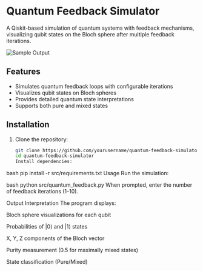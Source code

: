 # Quantum Feedback Simulator

A Qiskit-based simulation of quantum systems with feedback mechanisms, visualizing qubit states on the Bloch sphere after multiple feedback iterations.

![Sample Output](docs/sample_output.png)

## Features
- Simulates quantum feedback loops with configurable iterations
- Visualizes qubit states on Bloch spheres
- Provides detailed quantum state interpretations
- Supports both pure and mixed states

## Installation
1. Clone the repository:
   ```bash
   git clone https://github.com/yourusername/quantum-feedback-simulator.git
   cd quantum-feedback-simulator
   Install dependencies:

bash
pip install -r src/requirements.txt
Usage
Run the simulation:

bash
python src/quantum_feedback.py
When prompted, enter the number of feedback iterations (1-10).

Output Interpretation
The program displays:

Bloch sphere visualizations for each qubit

Probabilities of |0⟩ and |1⟩ states

X, Y, Z components of the Bloch vector

Purity measurement (0.5 for maximally mixed states)

State classification (Pure/Mixed)